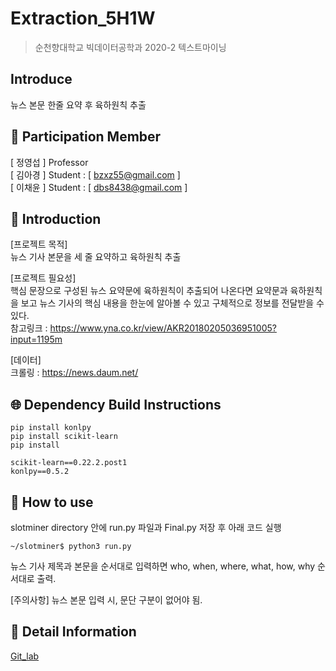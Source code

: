 # Extraction_5H1W
> 순천향대학교 빅데이터공학과 2020-2 텍스트마이닝

## Introduce
뉴스 본문 한줄 요약 후 육하원칙 추출

## :bust_in_silhouette: Participation Member

 [ 정영섭 ]  Professor   
 [ 김아경 ]  Student  : [ bzxz55@gmail.com ]   
 [ 이채윤 ]  Student  : [ dbs8438@gmail.com ]


 ## 📖 Introduction
[프로젝트 목적]  
뉴스 기사 본문을 세 줄 요약하고 육하원칙 추출

[프로젝트 필요성]  
핵심 문장으로 구성된 뉴스 요약문에 육하원칙이 추출되어 나온다면 요약문과 육하원칙을 보고 뉴스 기사의 핵심 내용을 한눈에 알아볼 수 있고 구체적으로 정보를 전달받을 수 있다.  
참고링크 : https://www.yna.co.kr/view/AKR20180205036951005?input=1195m

[데이터]  
크롤링 : https://news.daum.net/


 ## 🌐 Dependency Build Instructions

```
pip install konlpy
pip install scikit-learn
pip install 

scikit-learn==0.22.2.post1
konlpy==0.5.2
```

## 📝 How to use
slotminer directory 안에 run.py 파일과 Final.py 저장 후 아래 코드 실행
``` 
~/slotminer$ python3 run.py
```
뉴스 기사 제목과 본문을 순서대로 입력하면 who, when, where, what, how, why 순서대로 출력.

[주의사항]
뉴스 본문 입력 시, 문단 구분이 없어야 됨.

## 📄 Detail Information
[Git_lab](https://gitlab.com/veronica1/text-mining)
